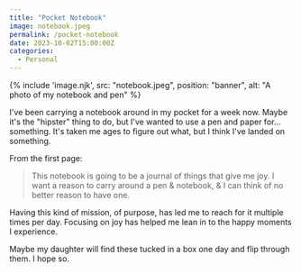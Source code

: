 ```yaml
---
title: "Pocket Notebook"
image: notebook.jpeg
permalink: /pocket-notebook
date: 2023-10-02T15:00:00Z
categories: 
  - Personal
---
```


{% include 'image.njk',
  src: "notebook.jpeg",
  position: "banner",
  alt: "A photo of my notebook and pen"
%}

I've been carrying a notebook around in my pocket for a week now. Maybe it's the "hipster" thing to do, but I've wanted to use a pen and paper for... something. It's taken me ages to figure out what, but I think I've landed on something.

From the first page:

> This notebook is going to be a journal of things that give me joy. I want a reason to carry around a pen & notebook, & I can think of no better reason to have one.

Having this kind of mission, of purpose, has led me to reach for it multiple times per day. Focusing on joy has helped me lean in to the happy moments I experience.

Maybe my daughter will find these tucked in a box one day and flip through them. I hope so.

